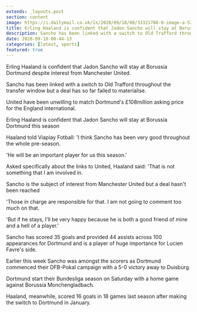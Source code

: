 ```yaml
---
extends: _layouts.post
section: content
image: https://i.dailymail.co.uk/1s/2020/09/18/00/33321788-0-image-a-52_1600385457483.jpg 
title: Erling Haaland is confident that Jadon Sancho will stay at Borussia Dortmund this season 
description: Sancho has been linked with a switch to Old Trafford throughout the transfer window but a deal has so far failed to materialise. United have been unwilling to match Dortmunds asking price. 
date: 2020-09-18-00-44-13 
categories: [latest, sports] 
featured: true 
--- 
```

Erling Haaland is confident that Jadon Sancho will stay at Borussia Dortmund despite interest from Manchester United.

Sancho has been linked with a switch to Old Trafford throughout the transfer window but a deal has so far failed to materialise. 

United have been unwilling to match Dortmund's £108million asking price for the England international. 

Erling Haaland is confident that Jadon Sancho will stay at Borussia Dortmund this season

Haaland told Viaplay Fotball: 'I think Sancho has been very good throughout the whole pre-season.

'He will be an important player for us this season.'

Asked specifically about the links to United, Haaland said: 'That is not something that I am involved in.

Sancho is the subject of interest from Manchester United but a deal hasn't been reached

'Those in charge are responsible for that. I am not going to comment too much on that.

'But if he stays, I'll be very happy because he is both a good friend of mine and a hell of a player.' 

Sancho has scored 35 goals and provided 44 assists across 100 appearances for Dortmund and is a player of huge importance for Lucien Favre's side. 

Earlier this week Sancho was amongst the scorers as Dortmund commenced their DFB-Pokal campaign with a 5-0 victory away to Duisburg.

Dortmund start their Bundesliga season on Saturday with a home game against Borussia Monchengladbach.

Haaland, meanwhile, scored 16 goals in 18 games last season after making the switch to Dortmund in January. 

